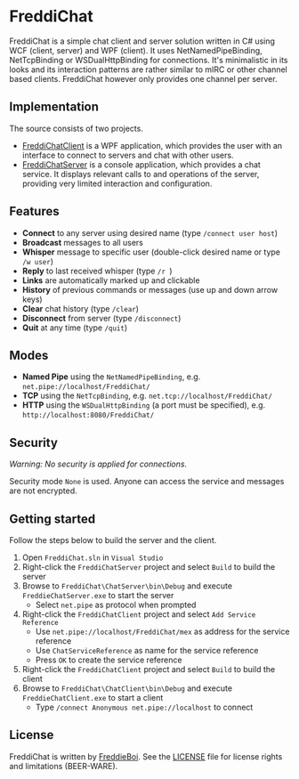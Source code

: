 FreddiChat
==========
FreddiChat is a simple chat client and server solution written in C# using WCF (client, server) and WPF (client). It uses NetNamedPipeBinding, NetTcpBinding or WSDualHttpBinding for connections. It's minimalistic in its looks and its interaction patterns are rather similar to mIRC or other channel based clients. FreddiChat however only provides one channel per server.

Implementation
--------------
The source consists of two projects.

+ [FreddiChatClient](https://github.com/FreddieBoi/FreddiChat/tree/master/ChatClient "FreddiChatClient on github") is a WPF application, which provides the user with an interface to connect to servers and chat with other users.
+ [FreddiChatServer](https://github.com/FreddieBoi/FreddiChat/tree/master/ChatServer "FreddiChatServer on github") is a console application, which provides a chat service. It displays relevant calls to and operations of the server, providing very limited interaction and configuration.

Features
--------
+ **Connect** to any server using desired name (type `/connect user host`)
+ **Broadcast** messages to all users
+ **Whisper** message to specific user (double-click desired name or type `/w user`)
+ **Reply** to last received whisper (type `/r `)
+ **Links** are automatically marked up and clickable
+ **History** of previous commands or messages (use up and down arrow keys)
+ **Clear** chat history (type `/clear`)
+ **Disconnect** from server (type `/disconnect`)
+ **Quit** at any time (type `/quit`)

Modes
-----
+ **Named Pipe** using the `NetNamedPipeBinding`, e.g. `net.pipe://localhost/FreddiChat/`
+ **TCP** using the `NetTcpBinding`, e.g. `net.tcp://localhost/FreddiChat/`
+ **HTTP** using the `WSDualHttpBinding` (a port must be specified), e.g. `http://localhost:8080/FreddiChat/`

Security
--------
*Warning: No security is applied for connections.*

Security mode `None` is used. Anyone can access the service and messages are not encrypted.

Getting started
---------------
Follow the steps below to build the server and the client.

1. Open `FreddiChat.sln` in `Visual Studio`
2. Right-click the `FreddiChatServer` project and select `Build` to build the server
3. Browse to `FreddiChat\ChatServer\bin\Debug` and execute `FreddieChatServer.exe` to start the server
    + Select `net.pipe` as protocol when prompted
4. Right-click the `FreddiChatClient` project and select `Add Service Reference`
    + Use `net.pipe://localhost/FreddiChat/mex` as address for the service reference
    + Use `ChatServiceReference` as name for the service reference
    + Press `OK` to create the service reference
8. Right-click the `FreddiChatClient` project and select `Build` to build the client
9. Browse to `FreddiChat\ChatClient\bin\Debug` and execute `FreddieChatClient.exe` to start a client
    + Type `/connect Anonymous net.pipe://localhost` to connect

License
-------
FreddiChat is written by [FreddieBoi](https://github.com/FreddieBoi "FreddieBoi on github"). See the [LICENSE](https://github.com/FreddieBoi/FreddiChat/blob/master/LICENSE) file for license rights and limitations (BEER-WARE).
